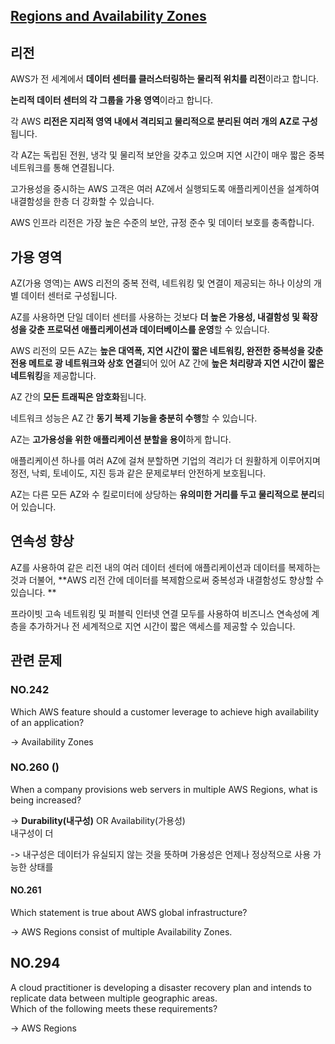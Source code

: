 ## [Regions and Availability Zones](https://aws.amazon.com/about-aws/global-infrastructure/regions_az/?nc1=h_ls)

## 리전

AWS가 전 세계에서 **데이터 센터를 클러스터링하는 물리적 위치를 리전**이라고 합니다.

**논리적 데이터 센터의 각 그룹을 가용 영역**이라고 합니다.

각 AWS **리전은 지리적 영역 내에서 격리되고 물리적으로 분리된 여러 개의 AZ로 구성**됩니다.

각 AZ는 독립된 전원, 냉각 및 물리적 보안을 갖추고 있으며 지연 시간이 매우 짧은 중복 네트워크를 통해 연결됩니다. 

고가용성을 중시하는 AWS 고객은 여러 AZ에서 실행되도록 애플리케이션을 설계하여 내결함성을 한층 더 강화할 수 있습니다. 

AWS 인프라 리전은 가장 높은 수준의 보안, 규정 준수 및 데이터 보호를 충족합니다.

## 가용 영역

AZ(가용 영역)는 AWS 리전의 중복 전력, 네트워킹 및 연결이 제공되는 하나 이상의 개별 데이터 센터로 구성됩니다. 

AZ를 사용하면 단일 데이터 센터를 사용하는 것보다 **더 높은 가용성, 내결함성 및 확장성을 갖춘 프로덕션 애플리케이션과 데이터베이스를 운영**할 수 있습니다.

AWS 리전의 모든 AZ는 **높은 대역폭, 지연 시간이 짧은 네트워킹, 완전한 중복성을 갖춘 전용 메트로 광 네트워크와 상호 연결**되어 있어 AZ 간에 **높은 처리량과 지연 시간이 짧은 네트워킹**을 제공합니다.

AZ 간의 **모든 트래픽은 암호화**됩니다. 

네트워크 성능은 AZ 간 **동기 복제 기능을 충분히 수행**할 수 있습니다. 

AZ는 **고가용성을 위한 애플리케이션 분할을 용이**하게 합니다. 

애플리케이션 하나를 여러 AZ에 걸쳐 분할하면 기업의 격리가 더 원활하게 이루어지며 정전, 낙뢰, 토네이도, 지진 등과 같은 문제로부터 안전하게 보호됩니다. 

AZ는 다른 모든 AZ와 수 킬로미터에 상당하는 **유의미한 거리를 두고 물리적으로 분리**되어 있습니다.

## 연속성 향상
AZ를 사용하여 같은 리전 내의 여러 데이터 센터에 애플리케이션과 데이터를 복제하는 것과 더불어, **AWS 리전 간에 데이터를 복제함으로써 중복성과 내결함성도 향상할 수 있습니다. **

프라이빗 고속 네트워킹 및 퍼블릭 인터넷 연결 모두를 사용하여 비즈니스 연속성에 계층을 추가하거나 전 세계적으로 지연 시간이 짧은 액세스를 제공할 수 있습니다.

## 관련 문제

### NO.242 
Which AWS feature should a customer leverage to achieve high availability of an application?

-> Availability Zones

### NO.260 ()
When a company provisions web servers in multiple AWS Regions, what is being increased?

-> **Durability(내구성)** OR  Availability(가용성) <br/> 내구성이 더 

-> 내구성은 데이터가 유실되지 않는 것을 뜻하며 가용성은 언제나 정상적으로 사용 가능한 상태를 

#### NO.261 
Which statement is true about AWS global infrastructure?

-> AWS Regions consist of multiple Availability Zones.

## NO.294 
A cloud practitioner is developing a disaster recovery plan and intends to replicate data between multiple geographic areas. <br/>
Which of the following meets these requirements?

-> AWS Regions
